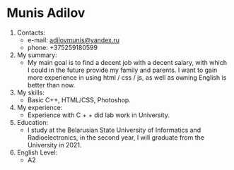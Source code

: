 # Munis Adilov
1. Contacts:
    *  e-mail: adilovmunis@yandex.ru
    *  phone:  +375259180599
1. My summary:
    *  My main goal is to find a decent job with a decent salary, with which I could in the future provide my family and parents. I want to gain more experience in using html / css / js, as well as owning English is better than now.
1. My skills:
    *  Basic C++, HTML/CSS, Photoshop.
1. My experience:
    *  Experience with C + + did lab work in University.
1. Education:
    *  I study at the Belarusian State University of Informatics and Radioelectronics, in the second year, I will graduate from the University in 2021.
1. English Level:
    *  A2
